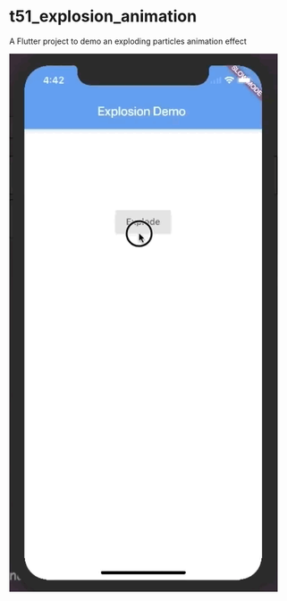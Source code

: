 # t51_explosion_animation

A Flutter project to demo an exploding particles animation effect

![video showing effects](assets/panda.gif)